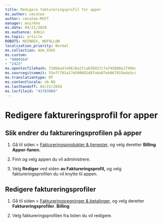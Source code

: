 ```yaml
---
title: Redigere faktureringsprofil for apper
ms.author: cmcatee
author: cmcatee-MSFT
manager: mnirkhe
ms.date: 04/21/2020
ms.audience: Admin
ms.topic: article
ROBOTS: NOINDEX, NOFOLLOW
localization_priority: Normal
ms.collection: Adm_O365
ms.custom:
- "9000564"
- "2423"
ms.openlocfilehash: f20bba47e9618a2fca656917cfaf45600a1f496c
ms.sourcegitcommit: 55eff703a17e500681d8fa6a87eb067019ade3cc
ms.translationtype: MT
ms.contentlocale: nb-NO
ms.lasthandoff: 04/22/2020
ms.locfileid: "43703904"
---
```

# <a name="edit-billing-profile-for-apps"></a>Redigere faktureringsprofil for apper

## <a name="to-change-the-billing-profile-on-apps"></a>Slik endrer du faktureringsprofilen på apper

1. Gå til siden > [Faktureringsprodukter & tjenester,](https://go.microsoft.com/fwlink/p/?linkid=842054) og velg deretter **Billing** **Apper-fanen.**

2. Finn og velg appen du vil administrere.  

3. Velg **Rediger** ved siden **av Faktureringsprofil,** og velg faktureringsprofilen du vil knytte til appen.

## <a name="edit-billing-profiles"></a>Redigere faktureringsprofiler

1. Gå til siden > [Faktureringsregninger & betalinger,](https://go.microsoft.com/fwlink/p/?linkid=848039) og velg deretter **Faktureringsprofiler**. **Billing**

2. Velg faktureringsprofilen fra listen du vil redigere.